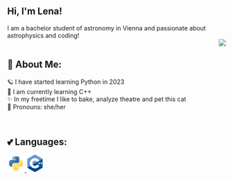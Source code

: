 ## Hi, I'm Lena! 

<!--
**lnnrmhf/lnnrmhf** is a ✨ _special_ ✨ repository because its `README.md` (this file) appears on your GitHub profile.

Here are some ideas to get you started:

- 🔭 I’m currently working on ...
- 🌱 I’m currently learning ...
- 👯 I’m looking to collaborate on ...
- 🤔 I’m looking for help with ...
- 💬 Ask me about ...
- 📫 How to reach me: ...
- 😄 Pronouns: ...
- ⚡ Fun fact: ...

# 📊 GitHub Stats:
![](https://github-readme-stats.vercel.app/api?username=lnnrmhf&theme=rose&hide_border=true&include_all_commits=false&count_private=false)<br/>
![](https://github-readme-streak-stats.herokuapp.com/?user=lnnrmhf&theme=rose&hide_border=true)<br/>
![](https://github-readme-stats.vercel.app/api/top-langs/?username=lnnrmhf&theme=rose&hide_border=true&include_all_commits=false&count_private=false&layout=compact)

---
[![](https://visitcount.itsvg.in/api?id=lnnrmhf&icon=0&color=0)](https://visitcount.itsvg.in)
## 🗒️ GitHub Stats:

<!-- Proudly created with GPRM ( https://gprm.itsvg.in ) -->






<!-- Proudly created with GPRM ( https://gprm.itsvg.in ) -->
I am a bachelor student of astronomy in Vienna and passionate about astrophysics and coding!
<br> 
<img align="right" height="250" src="https://github.com/user-attachments/assets/c69d8a81-818d-4e41-9e5a-dbc47819f577"  />
<br> 

## 💫 About Me: 
🪐 I have started learning Python in 2023 <br>
🌱 I am currently learning C++ <br> 
✨ In my freetime I like to bake, analyze theatre and pet this cat <br>
🌸 Pronouns: she/her

<br> 

## 💕 Languages:
<p align="left"> <a href="https://www.python.org" target="_blank" rel="noreferrer"> <img src="https://raw.githubusercontent.com/devicons/devicon/master/icons/python/python-original.svg" alt="python" width="40" height="40"/> </a> <a href="https://www.w3schools.com/cpp/" target="_blank" rel="noreferrer"> <img src="https://raw.githubusercontent.com/devicons/devicon/master/icons/cplusplus/cplusplus-original.svg" alt="cplusplus" width="40" height="40"/> </a> </p>

<br> 


<!-- Proudly created with GPRM ( https://gprm.itsvg.in ) -->
